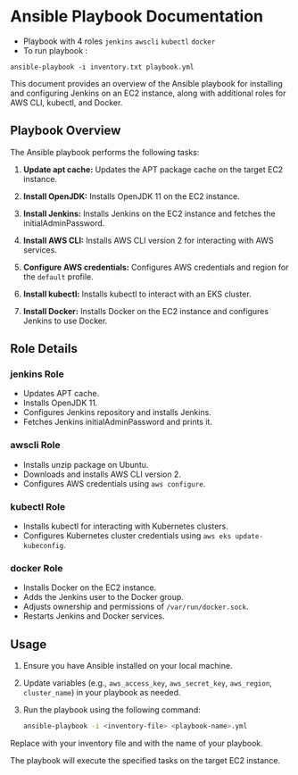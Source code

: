 # Ansible Playbook Documentation

* Playbook with 4 roles `jenkins` `awscli` `kubectl` `docker`
* To run playbook : 
```
ansible-playbook -i inventory.txt playbook.yml
````

This document provides an overview of the Ansible playbook for installing and configuring Jenkins on an EC2 instance, along with additional roles for AWS CLI, kubectl, and Docker.

## Playbook Overview

The Ansible playbook performs the following tasks:

1. **Update apt cache:** Updates the APT package cache on the target EC2 instance.

2. **Install OpenJDK:** Installs OpenJDK 11 on the EC2 instance.

3. **Install Jenkins:** Installs Jenkins on the EC2 instance and fetches the initialAdminPassword.

4. **Install AWS CLI:** Installs AWS CLI version 2 for interacting with AWS services.

5. **Configure AWS credentials:** Configures AWS credentials and region for the `default` profile.

6. **Install kubectl:** Installs kubectl to interact with an EKS cluster.

7. **Install Docker:** Installs Docker on the EC2 instance and configures Jenkins to use Docker.

## Role Details

### jenkins Role

- Updates APT cache.
- Installs OpenJDK 11.
- Configures Jenkins repository and installs Jenkins.
- Fetches Jenkins initialAdminPassword and prints it.

### awscli Role

- Installs unzip package on Ubuntu.
- Downloads and installs AWS CLI version 2.
- Configures AWS credentials using `aws configure`.

### kubectl Role

- Installs kubectl for interacting with Kubernetes clusters.
- Configures Kubernetes cluster credentials using `aws eks update-kubeconfig`.

### docker Role

- Installs Docker on the EC2 instance.
- Adds the Jenkins user to the Docker group.
- Adjusts ownership and permissions of `/var/run/docker.sock`.
- Restarts Jenkins and Docker services.

## Usage

1. Ensure you have Ansible installed on your local machine.
2. Update variables (e.g., `aws_access_key`, `aws_secret_key`, `aws_region`, `cluster_name`) in your playbook as needed.
3. Run the playbook using the following command:

   ```bash
   ansible-playbook -i <inventory-file> <playbook-name>.yml
Replace <inventory-file> with your inventory file and <playbook-name> with the name of your playbook.

The playbook will execute the specified tasks on the target EC2 instance.
